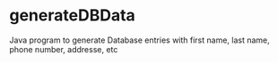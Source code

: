 # generateDBData
Java program to generate Database entries with first name, last name, phone number, addresse, etc
